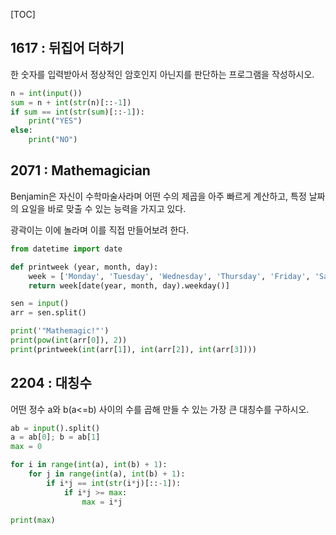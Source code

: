 [TOC]

## 1617 : 뒤집어 더하기

한 숫자를 입력받아서 정상적인 암호인지 아닌지를 판단하는 프로그램을 작성하시오.

``` python
n = int(input())
sum = n + int(str(n)[::-1])
if sum == int(str(sum)[::-1]):
    print("YES")
else:
    print("NO")
```

## 2071 : Mathemagician

Benjamin은 자신이 수학마술사라며 어떤 수의 제곱을 아주 빠르게 계산하고, 특정 날짜의 요일을 바로 맞출 수 있는 능력을 가지고 있다.

광곽이는 이에 놀라며 이를 직접 만들어보려 한다.

``` python
from datetime import date

def printweek (year, month, day):
    week = ['Monday', 'Tuesday', 'Wednesday', 'Thursday', 'Friday', 'Saturday', 'Sunday']
    return week[date(year, month, day).weekday()]

sen = input()
arr = sen.split()

print('"Mathemagic!"')
print(pow(int(arr[0]), 2))
print(printweek(int(arr[1]), int(arr[2]), int(arr[3])))
```

## 2204 : 대칭수

어떤 정수 a와 b(a<=b) 사이의 수를 곱해 만들 수 있는 가장 큰 대칭수를 구하시오.

``` python
ab = input().split()
a = ab[0]; b = ab[1]
max = 0

for i in range(int(a), int(b) + 1):
    for j in range(int(a), int(b) + 1):
        if i*j == int(str(i*j)[::-1]):
            if i*j >= max:
                max = i*j

print(max)
``` 
